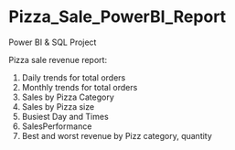 # Pizza_Sale_PowerBI_Report

Power BI & SQL Project 

Pizza sale revenue report:
1. Daily trends for total orders
2. Monthly trends for total orders
3. Sales by Pizza Category
4. Sales by Pizza size
5. Busiest Day and Times
6. SalesPerformance
7. Best and worst revenue by Pizz category, quantity
